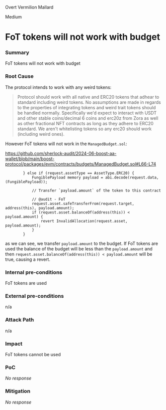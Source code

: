Overt Vermilion Mallard

Medium

# FoT tokens will not work with budget

### Summary

FoT tokens will not work with budget

### Root Cause

The protocol intends to work with any weird tokens:

> Protocol should work with all native and ERC20 tokens that adhear to standard including weird tokens. No assumptions are made in regards to the properties of integrating tokens and weird trait tokens should be handled normally. Specifically we'd expect to interact with USDT and other stable coins/decimal 6 coins and erc20z from Zora as well as other fractional NFT contracts as long as they adhere to ERC20 standard. We aren't whitelisting tokens so any erc20 should work (including weird ones).

However FoT tokens will not work in the `ManagedBudget.sol`:

https://github.com/sherlock-audit/2024-06-boost-aa-wallet/blob/main/boost-protocol/packages/evm/contracts/budgets/ManagedBudget.sol#L66-L74
```solidity
        } else if (request.assetType == AssetType.ERC20) {
            FungiblePayload memory payload = abi.decode(request.data, (FungiblePayload));

            // Transfer `payload.amount` of the token to this contract

            // @audit - FoT
            request.asset.safeTransferFrom(request.target, address(this), payload.amount);
            if (request.asset.balanceOf(address(this)) < payload.amount) {
                revert InvalidAllocation(request.asset, payload.amount);
            }
        }
```
as we can see, we transfer `payload.amount` to the budget. If FoT tokens are used the balance of the budget will be less than the `payload.amount` and then `request.asset.balanceOf(address(this)) < payload.amount` will be true, causing a revert.

### Internal pre-conditions

FoT tokens are used

### External pre-conditions

n/a

### Attack Path

n/a

### Impact

FoT tokens cannot be used

### PoC

_No response_

### Mitigation

_No response_